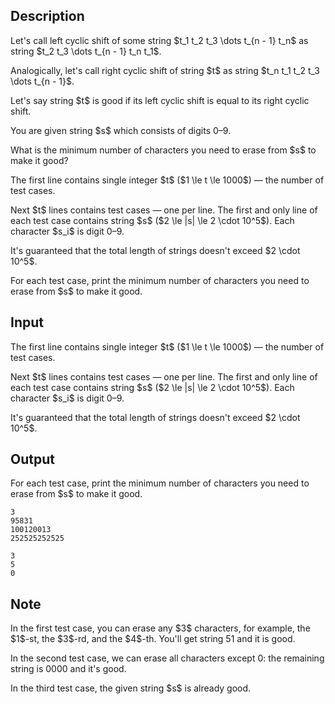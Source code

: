 ## Description

<div><p>Let's call <span class="tex-font-style-it">left cyclic shift</span> of some string $t_1 t_2 t_3 \dots t_{n - 1} t_n$ as string $t_2 t_3 \dots t_{n - 1} t_n t_1$.</p><p>Analogically, let's call <span class="tex-font-style-it">right cyclic shift</span> of string $t$ as string $t_n t_1 t_2 t_3 \dots t_{n - 1}$.</p><p>Let's say string $t$ is <span class="tex-font-style-bf">good</span> if its left cyclic shift is equal to its right cyclic shift.</p><p>You are given string $s$ which consists of digits <span class="tex-font-style-tt">0</span>–<span class="tex-font-style-tt">9</span>.</p><p>What is the minimum number of characters you need to erase from $s$ to make it good?</p></div><div class="input-specification"><p>The first line contains single integer $t$ ($1 \le t \le 1000$)&nbsp;— the number of test cases.</p><p>Next $t$ lines contains test cases&nbsp;— one per line. The first and only line of each test case contains string $s$ ($2 \le |s| \le 2 \cdot 10^5$). Each character $s_i$ is digit <span class="tex-font-style-tt">0</span>–<span class="tex-font-style-tt">9</span>.</p><p>It's guaranteed that the total length of strings doesn't exceed $2 \cdot 10^5$.</p></div><div class="output-specification"><p>For each test case, print the minimum number of characters you need to erase from $s$ to make it good.</p></div>

## Input

<p>The first line contains single integer $t$ ($1 \le t \le 1000$)&nbsp;— the number of test cases.</p><p>Next $t$ lines contains test cases&nbsp;— one per line. The first and only line of each test case contains string $s$ ($2 \le |s| \le 2 \cdot 10^5$). Each character $s_i$ is digit <span class="tex-font-style-tt">0</span>–<span class="tex-font-style-tt">9</span>.</p><p>It's guaranteed that the total length of strings doesn't exceed $2 \cdot 10^5$.</p>

## Output

<p>For each test case, print the minimum number of characters you need to erase from $s$ to make it good.</p>





```input1
3
95831
100120013
252525252525
```




```output1
3
5
0
```



## Note

<p>In the first test case, you can erase any $3$ characters, for example, the $1$-st, the $3$-rd, and the $4$-th. You'll get string <span class="tex-font-style-tt">51</span> and it is good.</p><p>In the second test case, we can erase all characters except <span class="tex-font-style-tt">0</span>: the remaining string is <span class="tex-font-style-tt">0000</span> and it's good.</p><p>In the third test case, the given string $s$ is already good.</p>
